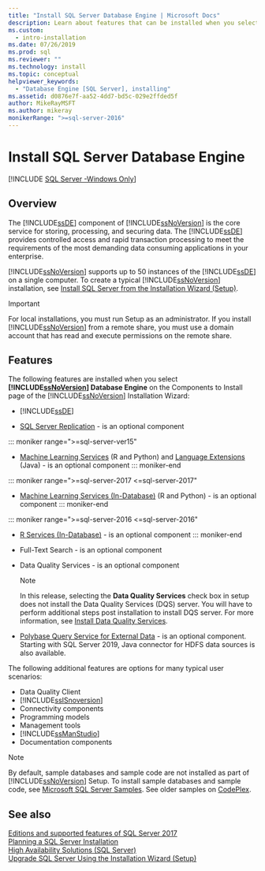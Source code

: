 ```yaml
---
title: "Install SQL Server Database Engine | Microsoft Docs"
description: Learn about features that can be installed when you select SQL Server Database Engine from Components to Install of the SQL Server Installation Wizard.
ms.custom:
  - intro-installation
ms.date: 07/26/2019
ms.prod: sql
ms.reviewer: ""
ms.technology: install
ms.topic: conceptual
helpviewer_keywords:
  - "Database Engine [SQL Server], installing"
ms.assetid: d0876e7f-aa52-4dd7-bd5c-029e2ffded5f
author: MikeRayMSFT
ms.author: mikeray
monikerRange: ">=sql-server-2016"
---
```

# Install SQL Server Database Engine

[!INCLUDE [SQL Server -Windows Only](../../includes/applies-to-version/sql-windows-only.md)]

## Overview
The [!INCLUDE[ssDE](../../includes/ssde-md.md)] component of [!INCLUDE[ssNoVersion](../../includes/ssnoversion-md.md)] is the core service for storing, processing, and securing data. The [!INCLUDE[ssDE](../../includes/ssde-md.md)] provides controlled access and rapid transaction processing to meet the requirements of the most demanding data consuming applications in your enterprise.  
  
[!INCLUDE[ssNoVersion](../../includes/ssnoversion-md.md)] supports up to 50 instances of the [!INCLUDE[ssDE](../../includes/ssde-md.md)] on a single computer. To create a typical [!INCLUDE[ssNoVersion](../../includes/ssnoversion-md.md)] installation, see [Install SQL Server from the Installation Wizard &#40;Setup&#41;](../../database-engine/install-windows/install-sql-server-from-the-installation-wizard-setup.md).  
  
>[!IMPORTANT]
>For local installations, you must run Setup as an administrator. If you install [!INCLUDE[ssNoVersion](../../includes/ssnoversion-md.md)] from a remote share, you must use a domain account that has read and execute permissions on the remote share.  

## Features
The following features are installed when you select **[!INCLUDE[ssNoVersion](../../includes/ssnoversion-md.md)] Database Engine** on the Components to Install page of the [!INCLUDE[ssNoVersion](../../includes/ssnoversion-md.md)] Installation Wizard:  
  
-   [!INCLUDE[ssDE](../../includes/ssde-md.md)]  
  
-   [SQL Server Replication](../../relational-databases/replication/sql-server-replication.md) - is an optional component  

::: moniker range=">=sql-server-ver15"
-   [Machine Learning Services](../../machine-learning/install/sql-machine-learning-services-windows-install.md) (R and Python) and [Language Extensions](../..//language-extensions/install/windows-java.md) (Java) - is an optional component
::: moniker-end

::: moniker range=">=sql-server-2017 <=sql-server-2017"
-   [Machine Learning Services (In-Database)](../../machine-learning/install/sql-machine-learning-services-windows-install.md) (R and Python) - is an optional component
::: moniker-end

::: moniker range=">=sql-server-2016 <=sql-server-2016"
-   [R Services (In-Database)](../../machine-learning/install/sql-r-services-windows-install.md) - is an optional component
::: moniker-end

-   Full-Text Search - is an optional component  
  
-   Data Quality Services - is an optional component  
  
    > [!NOTE]  
    >  In this release, selecting the **Data Quality Services** check box in setup does not install the Data Quality Services (DQS) server. You will have to perform additional steps post installation to install DQS server. For more information, see [Install Data Quality Services](../../data-quality-services/install-windows/install-data-quality-services.md).  
    
- [Polybase Query Service for External Data](../../relational-databases/polybase/polybase-guide.md) - is an optional component. Starting with SQL Server 2019, Java connector for HDFS data sources is also available.

  
 The following additional features are options for many typical user scenarios:  
  
-   Data Quality Client
-   [!INCLUDE[ssISnoversion](../../includes/ssisnoversion-md.md)]
-   Connectivity components
-   Programming models
-   Management tools
-   [!INCLUDE[ssManStudio](../../includes/ssmanstudio-md.md)]
-   Documentation components  
  

> [!NOTE]  
>  By default, sample databases and sample code are not installed as part of [!INCLUDE[ssNoVersion](../../includes/ssnoversion-md.md)] Setup. To install sample databases and sample code, see [Microsoft SQL Server Samples](../../samples/sql-samples-where-are.md). See older samples on [CodePlex](https://go.microsoft.com/fwlink/?LinkId=87843).  

  
## See also  
 [Editions and supported features of SQL Server 2017](~/sql-server/editions-and-components-of-sql-server-2017.md)   
 [Planning a SQL Server Installation](../../sql-server/install/planning-a-sql-server-installation.md)   
 [High Availability Solutions &#40;SQL Server&#41;](../sql-server-business-continuity-dr.md)   
 [Upgrade SQL Server Using the Installation Wizard &#40;Setup&#41;](../../database-engine/install-windows/upgrade-sql-server-using-the-installation-wizard-setup.md)  
  
